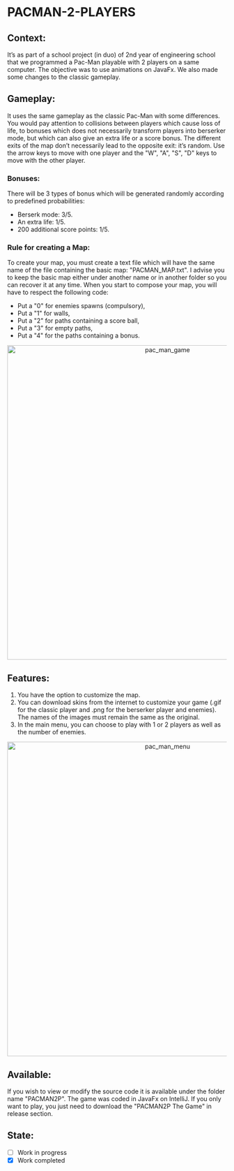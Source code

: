 # PACMAN-2-PLAYERS
## Context:
It’s as part of a school project (in duo) of 2nd year of engineering school that we programmed a Pac-Man playable with 2 players on a same computer. The objective was to use animations on JavaFx. We also made some changes to the classic gameplay.

## Gameplay:
It uses the same gameplay as the classic Pac-Man with some differences. You would pay attention to collisions between players which cause loss of life, to bonuses which does not necessarily transform players into berserker mode, but which can also give an extra life or a score bonus. The different exits of the map don’t necessarily lead to the opposite exit: it’s random. Use the arrow keys to move with one player and the "W", "A", "S", "D" keys to move with the other player. 

### Bonuses:
There will be 3 types of bonus which will be generated randomly according to predefined probabilities:
- Berserk mode: 3/5.
- An extra life: 1/5.
- 200 additional score points: 1/5.

### Rule for creating a Map:
To create your map, you must create a text file which will have the same name of the file containing the basic map: "PACMAN_MAP.txt". I advise you to keep the basic map either under another name or in another folder so you can recover it at any time. When you start to compose your map, you will have to respect the following code:
- Put a "0" for enemies spawns (compulsory),
- Put a "1" for walls,
- Put a "2" for paths containing a score ball,
- Put a "3" for empty paths,
- Put a "4" for the paths containing a bonus.

<p align="center">
  <img alt="pac_man_game" src="https://user-images.githubusercontent.com/73184884/192123827-243a5062-9ed4-4ebb-9f9f-fc59af1f0384.jpg" width="720"/>
</p>

## Features:
1. You have the option to customize the map.
2. You can download skins from the internet to customize your game (.gif for the classic player and .png for the berserker player and enemies). The names of the images must remain the same as the original.
3. In the main menu, you can choose to play with 1 or 2 players as well as the number of enemies.

<p align="center">
  <img alt="pac_man_menu" src="https://user-images.githubusercontent.com/73184884/192123843-b5b3cce5-a8f1-4b0f-ba63-b6feb8c8cc20.jpg" width="720"/>
</p>

## Available:
If you wish to view or modify the source code it is available under the folder name "PACMAN2P". The game was coded in JavaFx on IntelliJ. If you only want to play, you just need to download the "PACMAN2P The Game" in release section.

## State:
- [ ] Work in progress
- [x] Work completed
